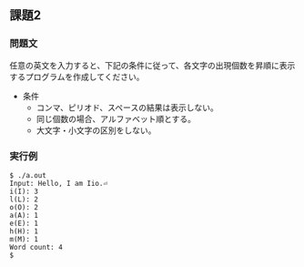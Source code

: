 ## 課題2
### 問題文
任意の英文を入力すると、下記の条件に従って、各文字の出現個数を昇順に表示するプログラムを作成してください。
- 条件
    - コンマ、ピリオド、スペースの結果は表示しない。
    - 同じ個数の場合、アルファベット順とする。
    - 大文字・小文字の区別をしない。
### 実行例
```
$ ./a.out
Input: Hello, I am Iio.⏎
i(I): 3
l(L): 2
o(O): 2
a(A): 1
e(E): 1
h(H): 1
m(M): 1
Word count: 4
$ 
```